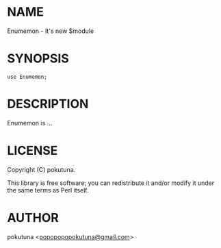 # NAME

Enumemon - It's new $module

# SYNOPSIS

    use Enumemon;

# DESCRIPTION

Enumemon is ...

# LICENSE

Copyright (C) pokutuna.

This library is free software; you can redistribute it and/or modify
it under the same terms as Perl itself.

# AUTHOR

pokutuna &lt;popopopopokutuna@gmail.com>
